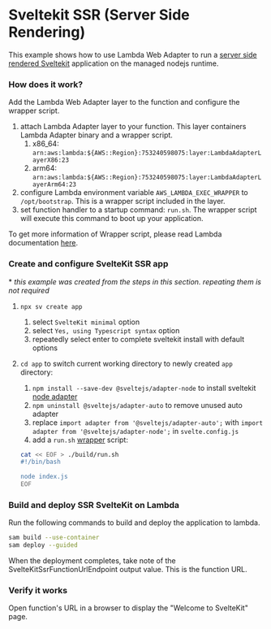 # Sveltekit SSR (Server Side Rendering)

This example shows how to use Lambda Web Adapter to run a [server side rendered Sveltekit](https://svelte.dev/tutorial/kit/ssr) application on the managed nodejs runtime. 

### How does it work?

Add the Lambda Web Adapter layer to the function and configure the wrapper script. 

1. attach Lambda Adapter layer to your function. This layer containers Lambda Adapter binary and a wrapper script. 
    1. x86_64: `arn:aws:lambda:${AWS::Region}:753240598075:layer:LambdaAdapterLayerX86:23`
    2. arm64: `arn:aws:lambda:${AWS::Region}:753240598075:layer:LambdaAdapterLayerArm64:23`
2. configure Lambda environment variable `AWS_LAMBDA_EXEC_WRAPPER` to `/opt/bootstrap`. This is a wrapper script included in the layer.
3. set function handler to a startup command: `run.sh`. The wrapper script will execute this command to boot up your application. 

To get more information of Wrapper script, please read Lambda documentation [here](https://docs.aws.amazon.com/lambda/latest/dg/runtimes-modify.html#runtime-wrapper). 

### Create and configure SvelteKit SSR app

\* *this example was created from the steps in this section. repeating them is not required*

1. `npx sv create app`
    1. select `SvelteKit minimal` option
    1. select `Yes, using Typescript syntax` option
    1. repeatedly select enter to complete sveltekit install with default options

1. `cd app` to switch current working directory to newly created `app` directory:
    1. `npm install --save-dev @sveltejs/adapter-node` to install sveltekit [node adapter](https://svelte.dev/docs/kit/adapter-node)
    1. `npm uninstall @sveltejs/adapter-auto` to remove unused auto adapter
    1. replace `import adapter from '@sveltejs/adapter-auto';` with `import adapter from '@sveltejs/adapter-node';` in `svelte.config.js`
    1. add a `run.sh` [wrapper](https://docs.aws.amazon.com/lambda/latest/dg/runtimes-modify.html#runtime-wrapper) script:
    ```sh
    cat << EOF > ./build/run.sh
    #!/bin/bash

    node index.js
    EOF
    ```

### Build and deploy SSR SvelteKit on Lambda

Run the following commands to build and deploy the application to lambda. 

```bash
sam build --use-container
sam deploy --guided
```
When the deployment completes, take note of the SvelteKitSsrFunctionUrlEndpoint output value. This is the function URL. 

### Verify it works

Open function's URL in a browser to display the "Welcome to SvelteKit" page.

